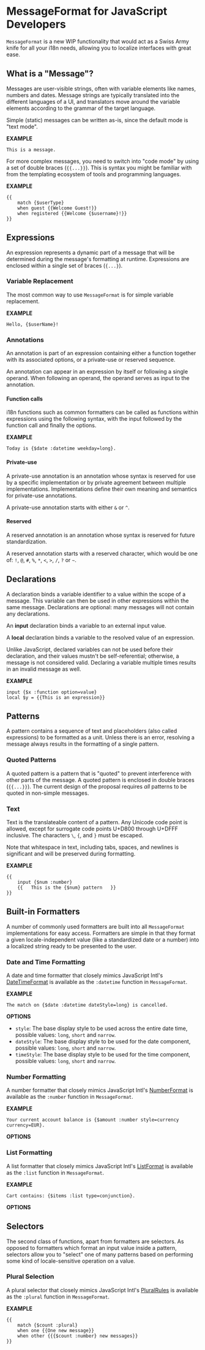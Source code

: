 # MessageFormat for JavaScript Developers

`MessageFormat` is a new WIP functionality that would act as a Swiss Army knife for all your i18n needs, allowing you to localize interfaces with great ease.

## What is a "Message"?

Messages are user-visible strings, often with variable elements like names, numbers and dates. Message strings are typically translated into the different languages of a UI, and translators move around the variable elements according to the grammar of the target language.

Simple (static) messages can be written as-is, since the default mode is "text mode".

**EXAMPLE**
```
This is a message.
```

For more complex messages, you need to switch into "code mode" by using a set of double braces (`{{...}}`). This is syntax you might be familiar with from the templating ecosystem of tools and programming languages.

**EXAMPLE**
```
{{
    match {$userType}
    when guest {{Welcome Guest!}}
    when registered {{Welcome {$username}!}}
}}
```

<!-- TODO: explain literals? -->

## Expressions

An expression represents a dynamic part of a message that will be determined during the message's formatting at runtime. Expressions are enclosed within a single set of braces (`{...}`).

### Variable Replacement

The most common way to use `MessageFormat` is for simple variable replacement.

**EXAMPLE**
```
Hello, {$userName}!
```

### Annotations

An annotation is part of an expression containing either a function together with its associated options, or a private-use or reserved sequence.

An annotation can appear in an expression by itself or following a single operand. When following an operand, the operand serves as input to the annotation.

#### Function calls

i18n functions such as common formatters can be called as functions within expressions using the following syntax, with the input followed by the function call and finally the options.

**EXAMPLE**
```
Today is {$date :datetime weekday=long}.
```

#### Private-use

A private-use annotation is an annotation whose syntax is reserved for use by a specific implementation or by private agreement between multiple implementations. Implementations define their own meaning and semantics for private-use annotations.

A private-use annotation starts with either `&` or `^`.

#### Reserved

A reserved annotation is an annotation whose syntax is reserved for future standardization.

A reserved annotation starts with a reserved character, which would be one of: `!`, `@`, `#`, `%`, `*`, `<`, `>`, `/`, `?` or `~`.

## Declarations

A declaration binds a variable identifier to a value within the scope of a message. This variable can then be used in other expressions within the same message. Declarations are optional: many messages will not contain any declarations.

An **input** declaration binds a variable to an external input value.

A **local** declaration binds a variable to the resolved value of an expression.

Unlike JavaScript, declared variables can not be used before their declaration, and their values mustn't be self-referential; otherwise, a message is not considered valid. Declaring a variable multiple times results in an invalid message as well.

**EXAMPLE**
```
input {$x :function option=value}
local $y = {{This is an expression}}
```

## Patterns

A pattern contains a sequence of text and placeholders (also called expressions) to be formatted as a unit. Unless there is an error, resolving a message always results in the formatting of a single pattern.

### Quoted Patterns

A quoted pattern is a pattern that is "quoted" to prevent interference with other parts of the message. A quoted pattern is enclosed in double braces (`{{...}}`). The current design of the proposal requires *all* patterns to be quoted in non-simple messages.

### Text

Text is the translateable content of a pattern. Any Unicode code point is allowed, except for surrogate code points U+D800 through U+DFFF inclusive. The characters `\`, `{`, and `}` must be escaped.

Note that whitespace in text, including tabs, spaces, and newlines is significant and will be preserved during formatting.

**EXAMPLE**
```
{{
    input {$num :number}
    {{   This is the {$num} pattern   }}
}}
```

## Built-in Formatters

A number of commonly used formatters are built into all `MessageFormat` implementations for easy access. Formatters are simple in that they format a given locale-independent value (like a standardized date or a number) into a localized string ready to be presented to the user.

### Date and Time Formatting

A date and time formatter that closely mimics JavaScript Intl's [DateTimeFormat](https://developer.mozilla.org/en-US/docs/Web/JavaScript/Reference/Global_Objects/Intl/DateTimeFormat) is available as the `:datetime` function in `MessageFormat`.

**EXAMPLE**
```
The match on {$date :datetime dateStyle=long} is cancelled.
```

**OPTIONS**
* `style`: The base display style to be used across the entire date time, possible values: `long`, `short` and `narrow`.
* `dateStyle`: The base display style to be used for the date component, possible values: `long`, `short` and `narrow`.
* `timeStyle`: The base display style to be used for the time component, possible values: `long`, `short` and `narrow`.

<!-- TODO: list down everything, assume it'll mimic DTF. -->

### Number Formatting

A number formatter that closely mimics JavaScript Intl's [NumberFormat](https://developer.mozilla.org/en-US/docs/Web/JavaScript/Reference/Global_Objects/Intl/NumberFormat) is available as the `:number` function in `MessageFormat`.

**EXAMPLE**
```
Your current account balance is {$amount :number style=currency currency=EUR}.
```

**OPTIONS**
<!-- TODO: list down everything, assume it'll mimic NF. -->

### List Formatting

A list formatter that closely mimics JavaScript Intl's [ListFormat](https://developer.mozilla.org/en-US/docs/Web/JavaScript/Reference/Global_Objects/Intl/ListFormat) is available as the `:list` function in `MessageFormat`.

**EXAMPLE**
```
Cart contains: {$items :list type=conjunction}.
```

**OPTIONS**
<!-- TODO: list down everything, assume it'll mimic LF. -->

## Selectors

The second class of functions, apart from formatters are selectors. As opposed to formatters which format an input value inside a pattern, selectors allow you to "select" one of many patterns based on performing some kind of locale-sensitive operation on a value.

### Plural Selection

A plural selector that closely mimics JavaScript Intl's [PluralRules](https://developer.mozilla.org/en-US/docs/Web/JavaScript/Reference/Global_Objects/Intl/PluralRules) is available as the `:plural` function in `MessageFormat`.

**EXAMPLE**
```
{{
    match {$count :plural}
    when one {{One new message}}
    when other {{{$count :number} new messages}}
}}
```